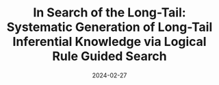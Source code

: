 ---
title: "In Search of the Long-Tail: Systematic Generation of Long-Tail Inferential Knowledge via Logical Rule Guided Search"
collection: publications
date: 2024-02-27
venue: 'arxiv'
paperurl: 'https://arxiv.org/abs/2311.07237'
link: 'https://arxiv.org/abs/2311.07237'
codeurl: 'https://github.com/INK-USC/LINK/'
authors: 'Huihan Li, Yuting Ning, Zeyi Liao, Siyuan Wang, Xiang Lorraine Li, Ximing Lu, Wenting Zhao, Faeze Brahman, Yejin Choi, Xiang Ren'
---